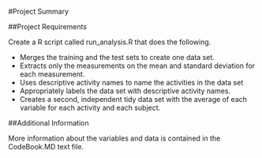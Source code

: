 #Project Summary

##Project Requirements

Create a R script called run_analysis.R that does the following. 
* Merges the training and the test sets to create one data set.
* Extracts only the measurements on the mean and standard deviation for each measurement. 
* Uses descriptive activity names to name the activities in the data set 
* Appropriately labels the data set with descriptive activity names. 
* Creates a second, independent tidy data set with the average of each variable for each activity and each subject.

##Additional Information

More information about the variables and data is contained in the CodeBook.MD text file.
